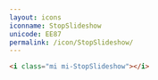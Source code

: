 ```yaml
---
layout: icons
iconname: StopSlideshow
unicode: EE87
permalink: /icon/StopSlideshow/
---
```


``` html
<i class="mi mi-StopSlideshow"></i>
```
